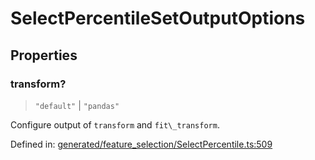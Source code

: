 # SelectPercentileSetOutputOptions

## Properties

### transform?

> `"default"` \| `"pandas"`

Configure output of `transform` and `fit\_transform`.

Defined in:  [generated/feature\_selection/SelectPercentile.ts:509](https://github.com/transitive-bullshit/scikit-learn-ts/blob/b59c1ff/packages/sklearn/src/generated/feature_selection/SelectPercentile.ts#L509)

